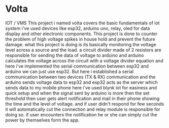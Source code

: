 # Volta
IOT / VMS
This project i named volta covers the basic fundamentals of iot system i've used devices like esp32, arduino uno, relay, oled for data display and other electronic components.
This project is done to counter the problem of high voltage spikes in house hold and prevent the future damage.
what this project is doing is its basically monitoring the voltage level across a source and the load. a circuit divider made of 2 resistors are responsible for sending the data of voltage to arduino and arduino calculates the voltage across the circuit with a voltage divider equation and here i've implemented the serial communication between esp32 and arduino we can just use esp32. But here i established a  serial communication between two devices (TX & RX) communication and the arduino sends voltage data to esp32 and esp32  acts as the server which sends data to my mobile phone here i've used blynk iot for easiness and quick setup and when the signal sent by arduino is more then the set  threshold then user gets alert notification and mail in their phone showing the time and the level of voltage. and if user didn't respond for few seconds it will automatically cut the connection and relay module is responsible for doing so. if user encounters the  notification he or she can simply cut the power by themselves form the app. 
